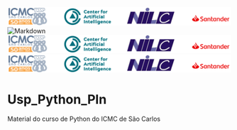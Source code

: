 ![Markdown](imagens/icmc-logo.png)
![Markdown](imagens/center_for_Artificial_Intelligence.png)
![Markdown](imagens/NILC.png)
![Markdown](imagens/santander_logo.png)


# Usp_Python_Pln
Material do curso de Python do ICMC de São Carlos
